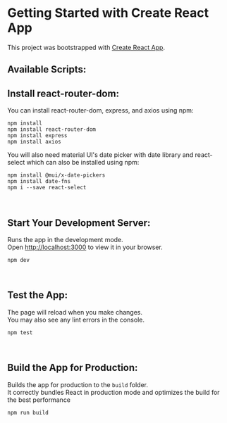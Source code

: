# Getting Started with Create React App 

This project was bootstrapped with [Create React App](https://github.com/facebook/create-react-app).

## Available Scripts:




## Install react-router-dom:
You can install react-router-dom, express, and axios using npm:
```
npm install 
npm install react-router-dom
npm install express
npm install axios
```

You will also need material UI's date picker with date library and react-select which can also be installed using npm:
```
npm install @mui/x-date-pickers
npm install date-fns
npm i --save react-select
```
<br>

## Start Your Development Server:
Runs the app in the development mode.\
Open [http://localhost:3000](http://localhost:3000) to view it in your browser.
```
npm dev
```
<br>

## Test the App:
The page will reload when you make changes.\
You may also see any lint errors in the console.

```
npm test
```

<br>

## Build the App for Production:
Builds the app for production to the `build` folder.\
It correctly bundles React in production mode and optimizes the build for the best performance
```
npm run build
````



